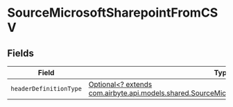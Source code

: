 # SourceMicrosoftSharepointFromCSV


## Fields

| Field                                                                                                                                                                   | Type                                                                                                                                                                    | Required                                                                                                                                                                | Description                                                                                                                                                             |
| ----------------------------------------------------------------------------------------------------------------------------------------------------------------------- | ----------------------------------------------------------------------------------------------------------------------------------------------------------------------- | ----------------------------------------------------------------------------------------------------------------------------------------------------------------------- | ----------------------------------------------------------------------------------------------------------------------------------------------------------------------- |
| `headerDefinitionType`                                                                                                                                                  | [Optional<? extends com.airbyte.api.models.shared.SourceMicrosoftSharepointHeaderDefinitionType>](../../models/shared/SourceMicrosoftSharepointHeaderDefinitionType.md) | :heavy_minus_sign:                                                                                                                                                      | N/A                                                                                                                                                                     |